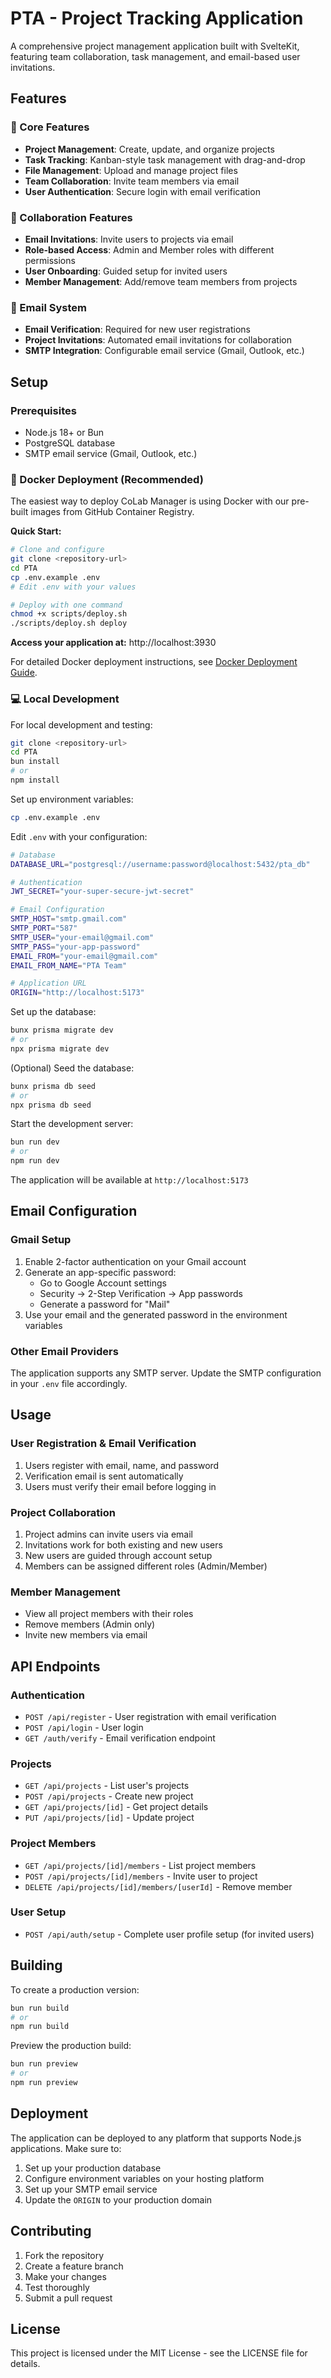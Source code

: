 # PTA - Project Tracking Application

A comprehensive project management application built with SvelteKit, featuring team collaboration, task management, and email-based user invitations.

## Features

### 🚀 Core Features
- **Project Management**: Create, update, and organize projects
- **Task Tracking**: Kanban-style task management with drag-and-drop
- **File Management**: Upload and manage project files
- **Team Collaboration**: Invite team members via email
- **User Authentication**: Secure login with email verification

### 👥 Collaboration Features
- **Email Invitations**: Invite users to projects via email
- **Role-based Access**: Admin and Member roles with different permissions
- **User Onboarding**: Guided setup for invited users
- **Member Management**: Add/remove team members from projects

### 📧 Email System
- **Email Verification**: Required for new user registrations
- **Project Invitations**: Automated email invitations for collaboration
- **SMTP Integration**: Configurable email service (Gmail, Outlook, etc.)

## Setup

### Prerequisites
- Node.js 18+ or Bun
- PostgreSQL database
- SMTP email service (Gmail, Outlook, etc.)

### 🐳 Docker Deployment (Recommended)

The easiest way to deploy CoLab Manager is using Docker with our pre-built images from GitHub Container Registry.

**Quick Start:**
```bash
# Clone and configure
git clone <repository-url>
cd PTA
cp .env.example .env
# Edit .env with your values

# Deploy with one command
chmod +x scripts/deploy.sh
./scripts/deploy.sh deploy
```

**Access your application at:** http://localhost:3930

For detailed Docker deployment instructions, see [Docker Deployment Guide](docs/DOCKER_DEPLOYMENT.md).

### 💻 Local Development

For local development and testing:
```bash
git clone <repository-url>
cd PTA
bun install
# or
npm install
```

Set up environment variables:
```bash
cp .env.example .env
```

Edit `.env` with your configuration:
```bash
# Database
DATABASE_URL="postgresql://username:password@localhost:5432/pta_db"

# Authentication
JWT_SECRET="your-super-secure-jwt-secret"

# Email Configuration
SMTP_HOST="smtp.gmail.com"
SMTP_PORT="587"
SMTP_USER="your-email@gmail.com"
SMTP_PASS="your-app-password"
EMAIL_FROM="your-email@gmail.com"
EMAIL_FROM_NAME="PTA Team"

# Application URL
ORIGIN="http://localhost:5173"
```

Set up the database:
```bash
bunx prisma migrate dev
# or
npx prisma migrate dev
```

(Optional) Seed the database:
```bash
bunx prisma db seed
# or
npx prisma db seed
```

Start the development server:
```bash
bun run dev
# or
npm run dev
```

The application will be available at `http://localhost:5173`

## Email Configuration

### Gmail Setup
1. Enable 2-factor authentication on your Gmail account
2. Generate an app-specific password:
   - Go to Google Account settings
   - Security → 2-Step Verification → App passwords
   - Generate a password for "Mail"
3. Use your email and the generated password in the environment variables

### Other Email Providers
The application supports any SMTP server. Update the SMTP configuration in your `.env` file accordingly.

## Usage

### User Registration & Email Verification
1. Users register with email, name, and password
2. Verification email is sent automatically
3. Users must verify their email before logging in

### Project Collaboration
1. Project admins can invite users via email
2. Invitations work for both existing and new users
3. New users are guided through account setup
4. Members can be assigned different roles (Admin/Member)

### Member Management
- View all project members with their roles
- Remove members (Admin only)
- Invite new members via email

## API Endpoints

### Authentication
- `POST /api/register` - User registration with email verification
- `POST /api/login` - User login
- `GET /auth/verify` - Email verification endpoint

### Projects
- `GET /api/projects` - List user's projects
- `POST /api/projects` - Create new project
- `GET /api/projects/[id]` - Get project details
- `PUT /api/projects/[id]` - Update project

### Project Members
- `GET /api/projects/[id]/members` - List project members
- `POST /api/projects/[id]/members` - Invite user to project
- `DELETE /api/projects/[id]/members/[userId]` - Remove member

### User Setup
- `POST /api/auth/setup` - Complete user profile setup (for invited users)

## Building

To create a production version:
```bash
bun run build
# or
npm run build
```

Preview the production build:
```bash
bun run preview
# or
npm run preview
```

## Deployment

The application can be deployed to any platform that supports Node.js applications. Make sure to:

1. Set up your production database
2. Configure environment variables on your hosting platform
3. Set up your SMTP email service
4. Update the `ORIGIN` to your production domain

## Contributing

1. Fork the repository
2. Create a feature branch
3. Make your changes
4. Test thoroughly
5. Submit a pull request

## License

This project is licensed under the MIT License - see the LICENSE file for details.
